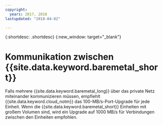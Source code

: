 ```yaml
---
copyright:
  years: 2017, 2018
lastupdated: "2018-04-02"

---
```


{:shortdesc: .shortdesc}
{:new_window: target="_blank"}


# Kommunikation zwischen {{site.data.keyword.baremetal_short}}

Falls mehrere {{site.data.keyword.baremetal_long}} über das private Netz miteinander kommunizieren müssen, empfiehlt {{site.data.keyword.cloud_notm}} das 100-MB/s-Port-Upgrade für jede Einheit. Wenn die {{site.data.keyword.baremetal_short}} Einheiten mit großem Volumen sind, wird ein Upgrade auf 1000 MB/s für Verbindungen zwischen den Einheiten empfohlen.

